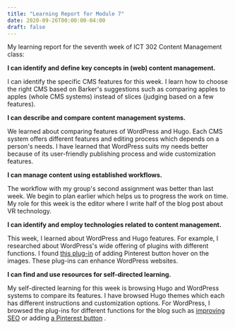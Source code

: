 ```yaml
---
title: "Learning Report for Module 7"
date: 2020-09-26T00:00:00-04:00
draft: false
---
```

My learning report for the seventh week of ICT 302 Content Management class:

**I can identify and define key concepts in (web) content management.**

I can identify the specific CMS features for this week. I learn how to choose the right CMS based on Barker's suggestions such as comparing apples to apples (whole CMS systems) instead of slices (judging based on a few features). 


**I can describe and compare content management systems.**

We learned about comparing features of WordPress and Hugo. Each CMS system offers different features and editing process which depends on a person's needs. I have learned that WordPress suits my needs better because of its user-friendly publishing process and wide customization features.


**I can manage content using established workflows.**

The workflow with my group's second assignment was better than last week. We begin to plan earlier which helps us to progress the work on time. My role for this week is the editor where I write half of the blog post about VR technology. 


**I can identify and employ technologies related to content management.**

This week, I learned about WordPress and Hugo features. For example, I  researched about WordPress's wide offering of plugins with different functions. I found [this plug-in](https://wordpress.org/plugins/pinterest-pin-it-button-on-image-hover-and-post/) of adding Pinterest button hover on the images. These plug-ins can enhance WordPress websites. 


**I can find and use resources for self-directed learning.**

My self-directed learning for this week is browsing Hugo and WordPress systems to compare its features. I have browsed Hugo themes which each has different instructions and customization options. For WordPress, I browsed the plug-ins for different functions for the blog such as [improving SEO](https://wordpress.org/plugins/wordpress-seo/) or adding [a Pinterest button](https://wordpress.org/plugins/pinterest-pin-it-button-on-image-hover-and-post/)
. 
